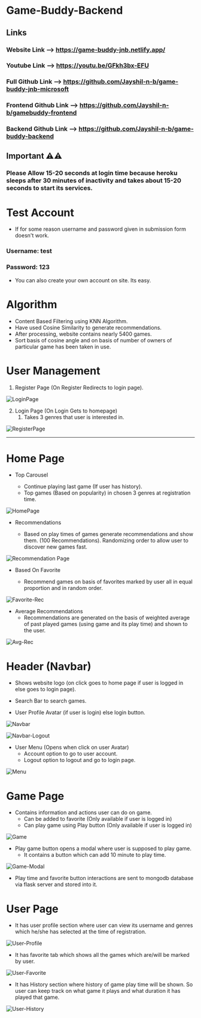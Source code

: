 # Game-Buddy-Backend

## Links

### Website Link --> https://game-buddy-jnb.netlify.app/
### Youtube Link --> https://youtu.be/GFkh3bx-EFU
### Full Github Link --> https://github.com/Jayshil-n-b/game-buddy-jnb-microsoft
### Frontend Github Link --> https://github.com/Jayshil-n-b/gamebuddy-frontend
### Backend Github Link --> https://github.com/Jayshil-n-b/game-buddy-backend

## Important ⚠️⚠️

### Please Allow 15-20 seconds at login time because heroku sleeps after 30 minutes of inactivity and takes about 15-20 seconds to start its services.

# Test Account

- If for some reason username and password given in submission form doesn't work.

### Username: test

### Password: 123

- You can also create your own account on site. Its easy.

# Algorithm

- Content Based Filtering using KNN Algorithm.
- Have used Cosine Similarity to generate recommendations.
- After processing, website contains nearly 5400 games.
- Sort basis of cosine angle and on basis of number of owners of particular game has been taken in use.

# User Management

1. Register Page (On Register Redirects to login page).

![LoginPage](./SS/Login-Page.png)

2. Login Page (On Login Gets to homepage)
   1. Takes 3 genres that user is interested in.

![RegisterPage](./SS/Register-Page.png)

---

# Home Page

- Top Carousel

  - Continue playing last game (If user has history).
  - Top games (Based on popularity) in chosen 3 genres at registration time.

![HomePage](./SS/Home-Page.png)

- Recommendations

  - Based on play times of games generate recommendations and show them. (100 Recommendations). Randomizing order to allow user to discover new games fast.

![Recommendation Page](./SS/Recommendation-Page.png)

- Based On Favorite

  - Recommend games on basis of favorites marked by user all in equal proportion and in random order.

![Favorite-Rec](./SS/Favorite-Rec-Page.png)

- Average Recommendations
  - Recommendations are generated on the basis of weighted average of past played games (using game and its play time) and shown to the user.

![Avg-Rec](./SS/Avg-Rec-Page.png)

# Header (Navbar)

- Shows website logo (on click goes to home page if user is logged in else goes to login page).

- Search Bar to search games.

- User Profile Avatar (if user is login) else login button.

![Navbar](./SS/Navbar.jpg)

![Navbar-Logout](./SS/Navbar-Logout.jpg)

- User Menu (Opens when click on user Avatar)
  - Account option to go to user account.
  - Logout option to logout and go to login page.

![Menu](./SS/Menu.jpg)

# Game Page

- Contains information and actions user can do on game.
  - Can be added to favorite (Only available if user is logged in)
  - Can play game using Play button (Only available if user is logged in)

![Game](./SS/Game-Page.jpg)

- Play game button opens a modal where user is supposed to play game.
  - It contains a button which can add 10 minute to play time.

![Game-Modal](./SS/Game-Modal.jpg)

- Play time and favorite button interactions are sent to mongodb database via flask server and stored into it.

# User Page

- It has user profile section where user can view its username and genres which he/she has selected at the time of registration.

![User-Profile](./SS/User-Profile.jpg)

- It has favorite tab which shows all the games which are/will be marked by user.

![User-Favorite](./SS/User-Favorite.jpg)

- It has History section where history of game play time will be shown. So user can keep track on what game it plays and what duration it has played that game.

![User-History](./SS/User-History.jpg)
